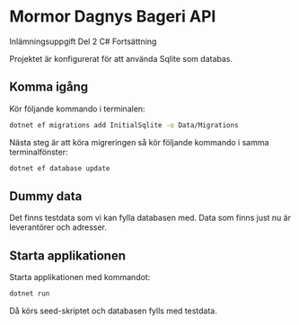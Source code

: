 # Mormor Dagnys Bageri API
Inlämningsuppgift Del 2 C# Fortsättning 

Projektet är konfigurerat för att använda Sqlite som databas.

## Komma igång
Kör följande kommando i terminalen:

```sh
dotnet ef migrations add InitialSqlite -o Data/Migrations
```

Nästa steg är att köra migreringen så kör följande kommando i samma terminalfönster:

```sh
dotnet ef database update
```

## Dummy data
Det finns testdata som vi kan fylla databasen med. Data som finns just nu är leverantörer och adresser.

## Starta applikationen
Starta applikationen med kommandot:

```sh
dotnet run
```

Då körs seed-skriptet och databasen fylls med testdata.

